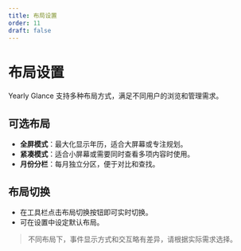 ```yaml
---
title: 布局设置
order: 11
draft: false
---
```


# 布局设置

Yearly Glance 支持多种布局方式，满足不同用户的浏览和管理需求。

## 可选布局

- **全屏模式**：最大化显示年历，适合大屏幕或专注规划。
- **紧凑模式**：适合小屏幕或需要同时查看多项内容时使用。
- **月份分栏**：每月独立分区，便于对比和查找。

## 布局切换

- 在工具栏点击布局切换按钮即可实时切换。
- 可在设置中设定默认布局。

> 不同布局下，事件显示方式和交互略有差异，请根据实际需求选择。
